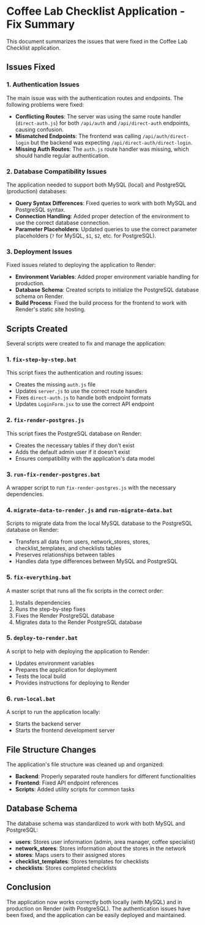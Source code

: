 # Coffee Lab Checklist Application - Fix Summary

This document summarizes the issues that were fixed in the Coffee Lab Checklist application.

## Issues Fixed

### 1. Authentication Issues

The main issue was with the authentication routes and endpoints. The following problems were fixed:

- **Conflicting Routes**: The server was using the same route handler (`direct-auth.js`) for both `/api/auth` and `/api/direct-auth` endpoints, causing confusion.
- **Mismatched Endpoints**: The frontend was calling `/api/auth/direct-login` but the backend was expecting `/api/direct-auth/direct-login`.
- **Missing Auth Routes**: The `auth.js` route handler was missing, which should handle regular authentication.

### 2. Database Compatibility Issues

The application needed to support both MySQL (local) and PostgreSQL (production) databases:

- **Query Syntax Differences**: Fixed queries to work with both MySQL and PostgreSQL syntax.
- **Connection Handling**: Added proper detection of the environment to use the correct database connection.
- **Parameter Placeholders**: Updated queries to use the correct parameter placeholders (`?` for MySQL, `$1`, `$2`, etc. for PostgreSQL).

### 3. Deployment Issues

Fixed issues related to deploying the application to Render:

- **Environment Variables**: Added proper environment variable handling for production.
- **Database Schema**: Created scripts to initialize the PostgreSQL database schema on Render.
- **Build Process**: Fixed the build process for the frontend to work with Render's static site hosting.

## Scripts Created

Several scripts were created to fix and manage the application:

### 1. `fix-step-by-step.bat`

This script fixes the authentication and routing issues:
- Creates the missing `auth.js` file
- Updates `server.js` to use the correct route handlers
- Fixes `direct-auth.js` to handle both endpoint formats
- Updates `LoginForm.jsx` to use the correct API endpoint

### 2. `fix-render-postgres.js`

This script fixes the PostgreSQL database on Render:
- Creates the necessary tables if they don't exist
- Adds the default admin user if it doesn't exist
- Ensures compatibility with the application's data model

### 3. `run-fix-render-postgres.bat`

A wrapper script to run `fix-render-postgres.js` with the necessary dependencies.

### 4. `migrate-data-to-render.js` and `run-migrate-data.bat`

Scripts to migrate data from the local MySQL database to the PostgreSQL database on Render:
- Transfers all data from users, network_stores, stores, checklist_templates, and checklists tables
- Preserves relationships between tables
- Handles data type differences between MySQL and PostgreSQL

### 5. `fix-everything.bat`

A master script that runs all the fix scripts in the correct order:
1. Installs dependencies
2. Runs the step-by-step fixes
3. Fixes the Render PostgreSQL database
4. Migrates data to the Render PostgreSQL database

### 5. `deploy-to-render.bat`

A script to help with deploying the application to Render:
- Updates environment variables
- Prepares the application for deployment
- Tests the local build
- Provides instructions for deploying to Render

### 6. `run-local.bat`

A script to run the application locally:
- Starts the backend server
- Starts the frontend development server

## File Structure Changes

The application's file structure was cleaned up and organized:

- **Backend**: Properly separated route handlers for different functionalities
- **Frontend**: Fixed API endpoint references
- **Scripts**: Added utility scripts for common tasks

## Database Schema

The database schema was standardized to work with both MySQL and PostgreSQL:

- **users**: Stores user information (admin, area manager, coffee specialist)
- **network_stores**: Stores information about the stores in the network
- **stores**: Maps users to their assigned stores
- **checklist_templates**: Stores templates for checklists
- **checklists**: Stores completed checklists

## Conclusion

The application now works correctly both locally (with MySQL) and in production on Render (with PostgreSQL). The authentication issues have been fixed, and the application can be easily deployed and maintained.

